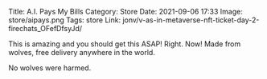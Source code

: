 Title: A.I. Pays My Bills
Category: Store 
Date: 2021-09-06 17:33
Image: store/aipays.png
Tags: store
Link: jonv/v-as-in-metaverse-nft-ticket-day-2-firechats_OFefDfsyJd/

This is amazing and you should get this ASAP! Right. Now! Made from wolves, free delivery anywhere in the world.

No wolves were harmed. 